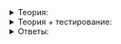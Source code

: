 <details>
<summary>Теория:</summary>

# Введение

Вы уже знаете, что несколько потоков могут читать одни и те же данные, не мешая друг другу, — и применяли это при решении задач. Изменять общие данные в многопоточных программах опасно, и вы даже могли с этим столкнуться в заданиях.

В этой теме вы увидите, как многообразны проблемы, которые возникают в таких ситуациях. И, конечно же, разберёте различные способы координации потоков, желающих изменить общие данные.

</details>

<details>
<summary>Теория + тестирование:</summary>

# Состояние гонки

Ситуация, когда несколько процессов используют общие объекты и хотя бы один из них их изменяет, называется  **состояние гонки**. Продемонстрируем её на простом примере.

Представьте семью, у каждого члена которой есть доступ к банковскому счёту. За функциональность счёта отвечает класс  `Account`:

```cpp
class Account {
public:
    explicit Account(int value) : value_(value) {}
    int GetValue() const { return value_; }
    bool TrySpend(int plan) {
        if (value_ < plan) {
            return false;
        } else {
            value_ -= plan;
            return true;
        }
    }
private:
    int value_;
};

```

Ключевой метод здесь —  `TrySpend`: он принимает сумму, которую кто-нибудь планирует потратить, и, если денег на счёте пока достаточно, списывает её со счёта и возвращает  `true`. Иначе —  `false`, и ничего не происходит.

Каждый член семьи планирует некоторые покупки, и их стоимости хранятся в векторе целых чисел. Функция  `SpendAll`  принимает один такой вектор, поочерёдно пытается списать каждую сумму со счёта и возвращает потраченную сумму — стоимость всех покупок, для которых  `TrySpend`  завершился успешно.

```cpp
int SpendAll(Account& account, const vector<int>& plans) {
    int total_spent = 0;
    for (const int plan : plans) {
        if (account.TrySpend(plan)) {
            total_spent += plan;
        }
    }
    return total_spent;
}

```

План покупок для каждого члена семьи будем генерировать случайным образом:

```cpp
vector<int> GeneratePlans(mt19937& generator, int count = 1'000'000, int max_value = 1000) {
    vector<int> plans(count);
    for (int& plan : plans) {
        plan = uniform_int_distribution(1, max_value)(generator);
    }
    return plans;
}

```

Наконец, рассмотрим функцию  `main`: в ней сгенерируем случайные планы для каждого члена семьи, запустим асинхронные процессы трат и посмотрим, сколько потратит каждый:

```cpp
int main() {
    mt19937 generator;

    // генерируем случайный план для каждого члена семьи
    const vector<int> mother_plans   = GeneratePlans(generator);
    const vector<int> father_plans   = GeneratePlans(generator);
    const vector<int> son_plans      = GeneratePlans(generator);
    const vector<int> daughter_plans = GeneratePlans(generator);

    // на счету миллион
    Account account(1'000'000);

    // каждый асинхронно идёт тратить деньги
    vector<future<int>> spend_futures;
    for (const vector<int>* plans_ptr : {&mother_plans, &father_plans, &son_plans, &daughter_plans}) {
        spend_futures.push_back(async(SpendAll, ref(account), cref(*plans_ptr)));
    }

    // выводим сумму, потраченную каждым
    for (auto& spend_future : spend_futures) {
        cout << "Spent " << spend_future.get() << endl;
    }

    // выводим остаток на счёте
    cout << account.GetValue() << endl;
}

```

При запуске эта программа, скорее всего, выведет нечто достаточно произвольное. Например:

```
Spent 1154228
Spent 1655856
Spent 733617
Spent 728901
-478

```

Сумма потраченных денег превышает изначальный баланс на счёте! Да и баланс отрицательный.

Это объясняется конфликтом потоков в методе  `Account::TrySpend`. Представьте, что в него одновременно вошли два процесса:

```cpp
bool TrySpend(int plan) {
    if (value_ < plan) {  // ← поток 1
        return false;
    } else {
        value_ -= plan;
        return true;
    }
}

```

----------

```cpp
bool TrySpend(int plan) {
    if (value_ < plan) {  // ← поток 2
        return false;
    } else {
        value_ -= plan;
        return true;
    }
}

```

Если денег достаточно на трату только одного из потоков, при одновременной проверке указанного условия это не обнаружится, оба потока перейдут в ветку  `else`:

```cpp
bool TrySpend(int plan) {
    if (value_ < plan) {
        return false;
    } else {
        value_ -= plan;  // ← поток 1
        return true;
    }
}

```

----------

```cpp
bool TrySpend(int plan) {
    if (value_ < plan) {
        return false;
    } else {
        value_ -= plan;  // ← поток 2
        return true;
    }
}

```

Если «повезёт», вычитание случится не одновременно — и тогда баланс уйдёт в минус. Но чаще всего одно из действий не выполнится, и трата не отразится в балансе. Отсюда и неучтённые траты.

В первом случае — с одновременным сравнением — мы не изменяем данные, и в этом конкретном месте программа ведёт себя корректно. Но из-за того, что этот код не потокобезопасен, процессы обнаруживают себя в else-ветке тогда, когда мы этого не хотим.

Во втором случае — с одновременным вычитанием — мы столкнулись с классической проблемой изменения одного объекта разными потоками. Здесь мы имели дело с целым числом, и вычитания иногда не срабатывали. В случае же более сложных объектов — например контейнеров, — высока вероятность промахнуться по памяти и получить падение программы. Так или иначе, мы столкнулись с неопределённым поведением.

----------

Отметьте все ситуации, в которых при одновременной работе нескольких потоков возникает состояние гонки. Под вектором везде имеется в виду вектор целых чисел.

-   Потоки обращаются к элементам одного вектора, никак их не изменяя.
    
-   Потоки обращаются к элементам одного вектора, иногда их изменяя.
    
-   Потоки обращаются к элементам одного вектора, иногда их изменяя. При этом каждый поток обращается к своему набору индексов, так что к каждому элементу обращается не больше одного потока.
    
-   Потоки вызывают  `push_back`  для одного вектора.
    
-   Потоки вызывают  `push_back`  для одного вектора. Предварительно вызван  `reserve`  с достаточно большой вместимостью, и реаллокаций не возникает.
    
-   Потоки обращаются к значениям одного словаря через метод  `at`, никак их не изменяя.
    
-   Потоки обращаются к значениям одного словаря через оператор  `[]`, никак эти значения не изменяя.
    
-   Потоки обращаются к значениям одного словаря через оператор  `[]`, никак эти значения не изменяя. При этом каждый поток обращается к своему набору ключей, так что к каждому значению обращается не больше одного потока.

</details>

<details>
<summary>Ответы:</summary>

# Ответы на задания

----------

Отметьте все ситуации, в которых при одновременной работе нескольких потоков возникает состояние гонки. Под вектором везде имеется в виду вектор целых чисел.

-   **(-)**  Потоки обращаются к элементам одного вектора, никак их не изменяя.

> Потоки обращаются к элементам одного вектора, никак их не изменяя. Текст ошибки: Никакие данные не меняются — нет гонки.

-   **(+)**  Потоки обращаются к элементам одного вектора, иногда их изменяя.
    
-   **(-)**  Потоки обращаются к элементам одного вектора, иногда их изменяя. При этом каждый поток обращается к своему набору индексов, так что к каждому элементу обращается не больше одного потока.
    

> Некоторые данные меняются, но не более чем одним потоком — значит, гонки нет.

-   **(+)**  Потоки вызывают  `push_back`  для одного вектора.
    
-   **(+)**  Потоки вызывают  `push_back`  для одного вектора. Предварительно вызван  `reserve`  с достаточно большой вместимостью, и реаллокаций не возникает.
    
-   **(-)**  Потоки обращаются к значениям одного словаря через метод  `at`, никак их не изменяя.
    

> Никакие данные не меняются — нет гонки. Спасибо методу  `at`  за константность.

-   **(+)**  Потоки обращаются к значениям одного словаря через оператор  `[]`, никак эти значения не изменяя.
    
-   **(+)**  Потоки обращаются к значениям одного словаря через оператор  `[]`, никак эти значения не изменяя. При этом каждый поток обращается к своему набору ключей, так что к каждому значению обращается не больше одного потока.

</details>

